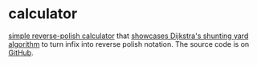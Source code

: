 # calculator

[simple reverse-polish calculator](https://huckle.studio/simple-calculator/) that [showcases Dijkstra's shunting yard algorithm](https://en.wikipedia.org/wiki/Shunting-yard_algorithm) to turn infix into reverse polish notation. The source code is on [GitHub](https://github.com/glowkeeper/simple-calculator/).
